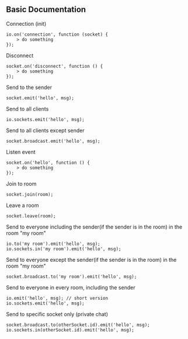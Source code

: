 ## Basic Documentation

Connection (init)
```
io.on('connection', function (socket) {
	> do something
});
```

Disconnect
```
socket.on('disconnect', function () {
	> do something
});
```

Send to the sender
```
socket.emit('hello', msg);
```

Send to all clients
```
io.sockets.emit('hello', msg);
```

Send to all clients except sender
```
socket.broadcast.emit('hello', msg);
```

Listen event
```
socket.on('hello', function () {
	> do something
});
```

Join to room
```
socket.join(room);
```

Leave a room
```
socket.leave(room);
```

Send to everyone including the sender(if the sender is in the room) in the room "my room"
```
io.to('my room').emit('hello', msg);
io.sockets.in('my room').emit('hello', msg);
```

Send to everyone except the sender(if the sender is in the room) in the room "my room"
```
socket.broadcast.to('my room').emit('hello', msg);
```

Send to everyone in every room, including the sender
```
io.emit('hello', msg); // short version
io.sockets.emit('hello', msg);
```

Send to specific socket only (private chat)
```
socket.broadcast.to(otherSocket.id).emit('hello', msg);
io.sockets.in(otherSocket.id).emit('hello', msg);
```